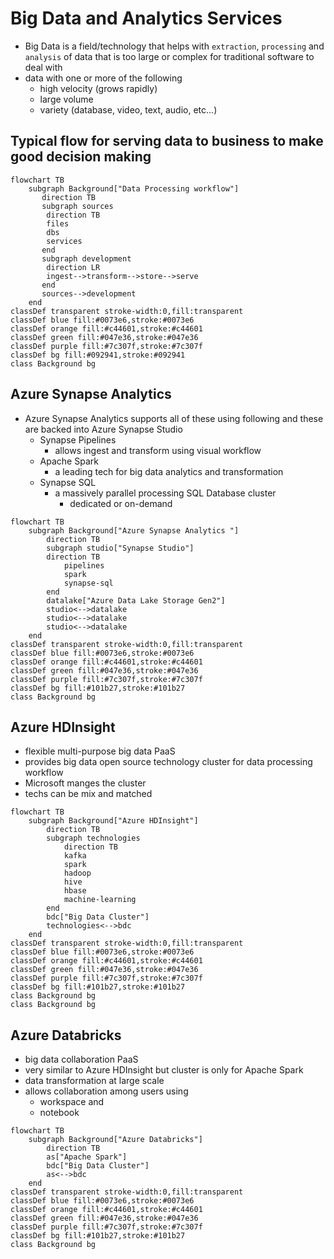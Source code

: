 # Big Data and Analytics Services

* Big Data is a field/technology that helps with `extraction`, `processing` and `analysis` of data that is too large or complex for traditional software to deal with
* data with one or more of the following
  * high velocity (grows rapidly)
  * large volume
  * variety (database, video, text, audio, etc...)

## Typical flow for serving data to business to make good decision making

```mermaid
flowchart TB
    subgraph Background["Data Processing workflow"]
       direction TB
       subgraph sources
        direction TB
        files
        dbs
        services
       end 
       subgraph development
        direction LR
        ingest-->transform-->store-->serve
       end
       sources-->development
    end
classDef transparent stroke-width:0,fill:transparent
classDef blue fill:#0073e6,stroke:#0073e6
classDef orange fill:#c44601,stroke:#c44601
classDef green fill:#047e36,stroke:#047e36
classDef purple fill:#7c307f,stroke:#7c307f
classDef bg fill:#092941,stroke:#092941
class Background bg
```

## Azure Synapse Analytics

* Azure Synapse Analytics supports all of these using following and these are backed into Azure Synapse Studio
  * Synapse Pipelines
    * allows ingest and transform using visual workflow
  * Apache Spark
    * a leading tech for big data analytics and transformation
  * Synapse SQL
    * a massively parallel processing SQL Database cluster
      * dedicated or on-demand

```mermaid
flowchart TB
    subgraph Background["Azure Synapse Analytics "]
        direction TB
        subgraph studio["Synapse Studio"]
        direction TB
            pipelines        
            spark
            synapse-sql
        end
        datalake["Azure Data Lake Storage Gen2"]
        studio<-->datalake
        studio<-->datalake
        studio<-->datalake
    end
classDef transparent stroke-width:0,fill:transparent
classDef blue fill:#0073e6,stroke:#0073e6
classDef orange fill:#c44601,stroke:#c44601
classDef green fill:#047e36,stroke:#047e36
classDef purple fill:#7c307f,stroke:#7c307f
classDef bg fill:#101b27,stroke:#101b27
class Background bg
```

## Azure HDInsight

* flexible multi-purpose big data PaaS
* provides big data open source technology cluster for data processing workflow
* Microsoft manges the cluster
* techs can be mix and matched

```mermaid
flowchart TB
    subgraph Background["Azure HDInsight"]
        direction TB
        subgraph technologies
            direction TB
            kafka
            spark
            hadoop
            hive
            hbase
            machine-learning
        end
        bdc["Big Data Cluster"]
        technologies<-->bdc
    end
classDef transparent stroke-width:0,fill:transparent
classDef blue fill:#0073e6,stroke:#0073e6
classDef orange fill:#c44601,stroke:#c44601
classDef green fill:#047e36,stroke:#047e36
classDef purple fill:#7c307f,stroke:#7c307f
classDef bg fill:#101b27,stroke:#101b27
class Background bg
class Background bg
```

## Azure Databricks

* big data collaboration PaaS
* very similar to Azure HDInsight but cluster is only for Apache Spark
* data transformation at large scale
* allows collaboration among users using
  * workspace and
  * notebook

```mermaid
flowchart TB
    subgraph Background["Azure Databricks"]
        direction TB
        as["Apache Spark"]
        bdc["Big Data Cluster"]
        as<-->bdc
    end
classDef transparent stroke-width:0,fill:transparent
classDef blue fill:#0073e6,stroke:#0073e6
classDef orange fill:#c44601,stroke:#c44601
classDef green fill:#047e36,stroke:#047e36
classDef purple fill:#7c307f,stroke:#7c307f
classDef bg fill:#101b27,stroke:#101b27
class Background bg
```
